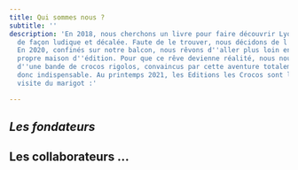 ```yaml
---
title: Qui sommes nous ?
subtitle: ''
description: 'En 2018, nous cherchons un livre pour faire découvrir Lyon à nos enfants
  de façon ludique et décalée. Faute de le trouver, nous décidons de l''écrire nous-mêmes.
  En 2020, confinés sur notre balcon, nous rêvons d''aller plus loin en montant notre
  propre maison d''édition. Pour que ce rêve devienne réalité, nous nous entourons
  d''une bande de crocos rigolos, convaincus par cette aventure totalement déraisonnable,
  donc indispensable. Au printemps 2021, les Editions les Crocos sont là ! Petite
  visite du marigot :'

---
```

## **_Les fondateurs_**

<team display="founder"></team>

## Les collaborateurs ...

<team display="collaborator"></team>
